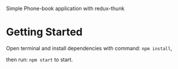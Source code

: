 Simple Phone-book application with redux-thunk

# Getting Started

Open terminal and install dependencies with command: `npm install`,

then run: `npm start` to start.

